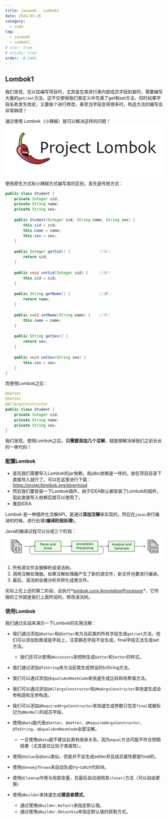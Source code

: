 ```yaml
---
title: javaweb - Lombok1
date: 2024-05-26
category:
  - code
tag:
  - javaweb
  - Lombok1
# star: true
# sticky: true
order: -0.7491
---
```


## Lombok1

我们发现，在以往编写项目时，尤其是在类进行类内部成员字段封装时，需要编写大量的`get/set`方法，这不仅使得我们类定义中充满了get和set方法，同时如果字段名称发生改变，又要挨个进行修改，甚至当字段变得很多时，构造方法的编写会非常麻烦！

通过使用 Lombok（小辣椒）就可以解决这样的问题！
![img](../../img/javaweb/8.png)

使用原生方式和小辣椒方式编写类的区别，首先是传统方式：

```java
public class Student {
    private Integer sid;
    private String name;
    private String sex;

    public Student(Integer sid, String name, String sex) {
        this.sid = sid;
        this.name = name;
        this.sex = sex;
    }

    public Integer getSid() {             //长！
        return sid;
    }

    public void setSid(Integer sid) {     //到！
        this.sid = sid;
    }

    public String getName() {             //爆！
        return name;
    }

    public void setName(String name) {    //炸！
        this.name = name;
    }

    public String getSex() {
        return sex;
    }

    public void setSex(String sex) {
        this.sex = sex;
    }
}
```

而使用Lombok之后：

```java
@Getter
@Setter
@AllArgsConstructor
public class Student {
    private Integer sid;
    private String name;
    private String sex;
}
```

我们发现，使用Lombok之后，**只需要添加几个注解**，就能够解决掉我们之前长长的一串代码！

### 配置Lombok

- 首先我们需要导入Lombok的jar依赖，和jdbc依赖是一样的，放在项目目录下直接导入就行了。可以在这里进行下载：<https://projectlombok.org/download>
- 然后我们要安装一下Lombok插件，由于IDEA默认都安装了Lombok的插件，因此直接导入依赖后就可以使用了。
- 重启IDEA

Lombok 是一种插件化注解API，是通过**添加注解**来实现的，然后在`javac`进行编译的时候，进行处理(**编译阶段处理**)。

Java的编译过程可以分成三个阶段：
![img](../../img/javaweb/9.png)

1. 所有源文件会被解析成语法树。
2. 调用注解处理器。如果注解处理器产生了新的源文件，新文件也要进行编译。
3. 最后，语法树会被分析并转化成类文件。

实际上在上述的第二阶段，会执行*[lombok.core.AnnotationProcessor](https://github.com/rzwitserloot/lombok/blob/master/src/core/lombok/core/AnnotationProcessor.java)*，它所做的工作就是我们上面所说的，修改语法树。

### 使用Lombok

我们通过实战来演示一下Lombok的实用注解：

- 我们通过添加`@Getter`和`@Setter`来为当前类的所有字段生成`get/set`方法，他们可以添加到类或是字段上，注意静态字段不会生成，final字段无法生成set方法。
  - 我们还可以使用`@Accessors`来控制生成`Getter`和`Setter`的样式。

- 我们通过添加`@ToString`来为当前类生成预设的toString方法。

- 我们可以通过添加`@EqualsAndHashCode`来快速生成比较和哈希值方法。

- 我们可以通过添加`@AllArgsConstructor`和`@NoArgsConstructor`来快速生成全参构造和无参构造。

- 我们可以添加`@RequiredArgsConstructor`来快速生成参数只包含`final`或被标记为`@NonNull`的成员字段。

- 使用`@Data`能代表`@Setter`、`@Getter`、`@RequiredArgsConstructor`、`@ToString`、`@EqualsAndHashCode`全部注解。
  - 一旦使用`@Data`就不建议此类有继承关系，因为`equal`方法可能不符合预期结果（尤其是仅比较子类属性）。

- 使用`@Value`与`@Data`类似，但是并不会生成setter并且成员属性都是final的。

- 使用`@SneakyThrows`来自动生成try-catch代码块。

- 使用`@Cleanup`作用与局部变量，在最后自动调用其`close()`方法（可以自由更换）

- 使用`@Builder`来快速生成**建造者模式**。
  - 通过使用`@Builder.Default`来指定默认值。
  - 通过使用`@Builder.ObtainVia`来指定默认值的获取方式。
